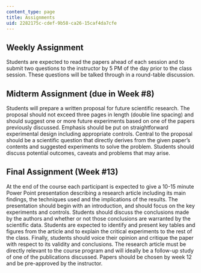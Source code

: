 ```yaml
---
content_type: page
title: Assignments
uid: 2282175c-cdef-9b58-ca26-15caf4da7cfe
---
```


Weekly Assignment
-----------------

Students are expected to read the papers ahead of each session and to submit two questions to the instructor by 5 PM of the day prior to the class session. These questions will be talked through in a round-table discussion.

Midterm Assignment (due in Week #8)
-----------------------------------

Students will prepare a written proposal for future scientific research. The proposal should not exceed three pages in length (double line spacing) and should suggest one or more future experiments based on one of the papers previously discussed. Emphasis should be put on straightforward experimental design including appropriate controls. Central to the proposal should be a scientific question that directly derives from the given paper’s contents and suggested experiments to solve the problem. Students should discuss potential outcomes, caveats and problems that may arise.

Final Assignment (Week #13)
---------------------------

At the end of the course each participant is expected to give a 10-15 minute Power Point presentation describing a research article including its main findings, the techniques used and the implications of the results. The presentation should begin with an introduction, and should focus on the key experiments and controls. Students should discuss the conclusions made by the authors and whether or not those conclusions are warranted by the scientific data. Students are expected to identify and present key tables and figures from the article and to explain the critical experiments to the rest of the class. Finally, students should voice their opinion and critique the paper with respect to its validity and conclusions. The research article must be directly relevant to the course program and will ideally be a follow-up study of one of the publications discussed. Papers should be chosen by week 12 and be pre-approved by the instructor.